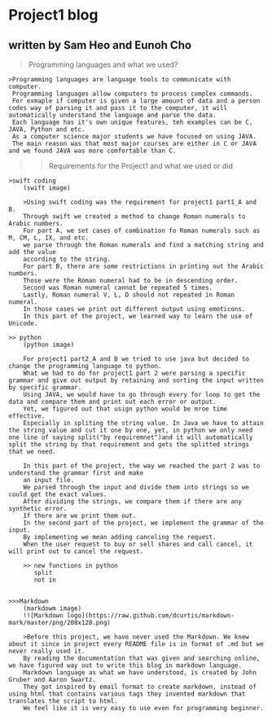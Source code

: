 Project1 blog
===
written by Sam Heo and Eunoh Cho
---

>Programming languages and what we used?

    >Programming languages are language tools to communicate with computer. 
     Programming languages allow computers to process complex commands.
     For exmaple if computer is given a large amount of data and a person codes way of parsing it and pass it to the computer, it will automatically understand the language and parse the data. 
     Each language has it's own unique features, teh examples can be C, JAVA, Python and etc. 
     As a computer science major students we have focused on using JAVA. 
     The main reason was that most major courses are either in C or JAVA and we found JAVA was more comfortable than C. 

>>Requirements for the Project1 and what we used or did

    >swift coding
        (swift image)

        >Using swift coding was the requirement for project1 part1_A and B. 
        Through swift we created a method to change Roman numerals to Arabic numbers.
        For part A, we set cases of combination fo Roman numerals such as M, CM, L, IX, and etc.
        we parse through the Roman numerals and find a matching string and add the value 
        according to the string.
        For part B, there are some restrictions in printing out the Arabic numbers. 
        Those were the Roman numeral had to be in descending order.
        Second was Roman numeral cannot be repeated 5 times.
        Lastly, Roman numeral V, L, D should not repeated in Roman numeral.
        In those cases we print out different output using emoticons. 
        In this part of the project, we learned way to learn the use of Unicode. 

    >> python
        (python image)

        For project1 part2_A and B we tried to use java but decided to change the programming language to python.  
        What we had to do for project1 part 2 were parsing a specific grammar and give out output by retaining and sorting the input written by specific grammar. 
        Using JAVA, we would have to go through every for loop to get the data and compare them and print out each error or output. 
        Yet, we figured out that usign python would be mroe time effective. 
        Especially in spliting the string value. In Java we have to attain the string value and cut it one by one, yet, in python we only need one line of saying split("by requiremnet")and it will automatically split the string by that requirement and gets the splitted strings that we need.

        In this part of the project, the way we reached the part 2 was to understand the grammar first and make
        an input file.
        We parsed through the input and divide them into strings so we could get the exact values.
        After dividing the strings, we compare them if there are any synthetic error. 
        If there are we print them out.
        In the second part of the project, we implement the grammar of the input. 
        By implementing we mean adding canceling the request.
        When the user request to buy or sell shares and call cancel, it will print out to cancel the request.

        >> new functions in python
           split
           not in


    >>>Markdown
        (markdowm image)
        !![Markdown logo](https://raw.github.com/dcurtis/markdown-mark/master/png/208x128.png)

        >Before this project, we have never used the Markdown. We knew about it since in project every README file is in format of .md but we never really used it.  
        By reading the documentation that was given and searching online, we have figured way out to write this blog in markdown language. 
        Markdown language as what we have understood, is created by John Gruber and Aaron Swartz. 
        They got inspired by email format to create markdown, instead of using html that contains various tags they invented markdown that translates the script to html.
        We feel like it is very easy to use even for programming beginner. 





















































